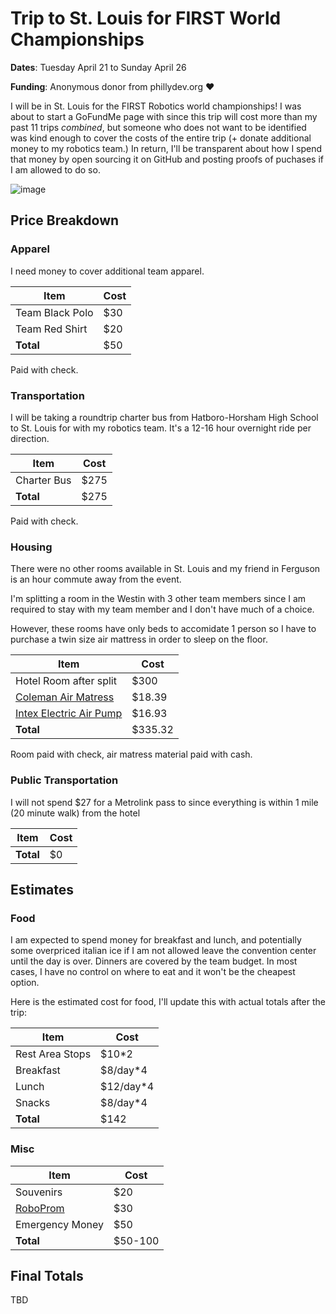 # Trip to St. Louis for FIRST World Championships

**Dates**: Tuesday April 21 to Sunday April 26

**Funding**: Anonymous donor from phillydev.org :heart:

I will be in St. Louis for the FIRST Robotics world championships! I was about to start a GoFundMe page with since this trip will cost more than my past 11 trips _combined_, but someone who does not want to be identified was kind enough to cover the costs of the entire trip (+ donate additional money to my robotics team.) In return, I'll be transparent about how I spend that money by open sourcing it on GitHub and posting proofs of puchases if I am allowed to do so.

![image](https://cloud.githubusercontent.com/assets/607807/7202893/6c32fc82-e4e4-11e4-9321-6fde678c36d6.png)

## Price Breakdown

### Apparel

I need money to cover additional team apparel. 

| Item | Cost |
|--------|------|
| Team Black Polo | $30 |
| Team Red Shirt | $20 |
| **Total** | $50 |

Paid with check.

### Transportation

I will be taking a roundtrip charter bus from Hatboro-Horsham High School to St. Louis for with my robotics team. It's a 12-16 hour overnight ride per direction. 

| Item | Cost |
|--------|------|
| Charter Bus | $275 |
| **Total** | $275 |

Paid with check.

### Housing

There were no other rooms available in St. Louis and my friend in Ferguson is an hour commute away from the event.

I'm splitting a room in the Westin with 3 other team members since I am required to stay with my team member and I don't have much of a choice.

However, these rooms have only beds to accomidate 1 person so I have to purchase a twin size air mattress in order to sleep on the floor.

| Item | Cost |
|--------|------|
| Hotel Room after split | $300 |
| [Coleman Air Matress](http://www.walmart.com/ip/Coleman-Twin-Sized-Flocked-Air-Bed/5303858) | $18.39 |
| [Intex Electric Air Pump](http://www.walmart.com/ip/Intex-Quick-Fill-AC-Electric-Airbed-Pump/33563033) | $16.93 |
| **Total** | $335.32 |

Room paid with check, air matress material paid with cash.

### Public Transportation

I will not spend $27 for a Metrolink pass to since everything is within 1 mile (20 minute walk) from the hotel 

| Item | Cost |
|--------|------|
| **Total** | $0 |

## Estimates

### Food

I am expected to spend money for breakfast and lunch, and potentially some overpriced italian ice if I am not allowed leave the convention center until the day is over. Dinners are covered by the team budget. In most cases, I have no control on where to eat and it won't be the cheapest option.

Here is the estimated cost for food, I'll update this with actual totals after the trip:

| Item | Cost |
|--------|------|
| Rest Area Stops | $10*2 |
| Breakfast | $8/day*4 |
| Lunch | $12/day*4 |
| Snacks | $8/day*4 |
| **Total** | $142 |

### Misc

| Item | Cost |
|--------|------|
| Souvenirs | $20 |
| [RoboProm](http://www.team399.org/roboprom2015/) | $30 |
| Emergency Money | $50 |
| **Total** | $50-100 |


## Final Totals

TBD
